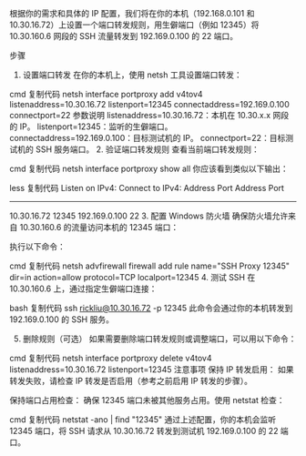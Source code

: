 根据你的需求和具体的 IP 配置，我们将在你的本机（192.168.0.101 和 10.30.16.72）上设置一个端口转发规则，用生僻端口（例如 12345）将 10.30.160.6 网段的 SSH 流量转发到 192.169.0.100 的 22 端口。

步骤
1. 设置端口转发
在你的本机上，使用 netsh 工具设置端口转发：

cmd
复制代码
netsh interface portproxy add v4tov4 listenaddress=10.30.16.72 listenport=12345 connectaddress=192.169.0.100 connectport=22
参数说明
listenaddress=10.30.16.72：本机在 10.30.x.x 网段的 IP。
listenport=12345：监听的生僻端口。
connectaddress=192.169.0.100：目标测试机的 IP。
connectport=22：目标测试机的 SSH 服务端口。
2. 验证端口转发规则
查看当前端口转发规则：

cmd
复制代码
netsh interface portproxy show all
你应该看到类似以下输出：

less
复制代码
Listen on IPv4:             Connect to IPv4:
Address         Port        Address         Port
--------------- ----------  --------------- ----------
10.30.16.72     12345       192.169.0.100   22
3. 配置 Windows 防火墙
确保防火墙允许来自 10.30.160.6 的流量访问本机的 12345 端口：

执行以下命令：

cmd
复制代码
netsh advfirewall firewall add rule name="SSH Proxy 12345" dir=in action=allow protocol=TCP localport=12345
4. 测试 SSH
在 10.30.160.6 上，通过指定生僻端口连接：

bash
复制代码
ssh rickliu@10.30.16.72 -p 12345
此命令会通过你的本机转发到 192.169.0.100 的 SSH 服务。

5. 删除规则（可选）
如果需要删除端口转发规则或调整端口，可以用以下命令：

cmd
复制代码
netsh interface portproxy delete v4tov4 listenaddress=10.30.16.72 listenport=12345
注意事项
保持 IP 转发启用： 如果转发失败，请检查 IP 转发是否启用（参考之前启用 IP 转发的步骤）。

保持端口占用检查： 确保 12345 端口未被其他服务占用。使用 netstat 检查：

cmd
复制代码
netstat -ano | find "12345"
通过上述配置，你的本机会监听 12345 端口，将 SSH 请求从 10.30.16.72 转发到测试机 192.169.0.100 的 22 端口。